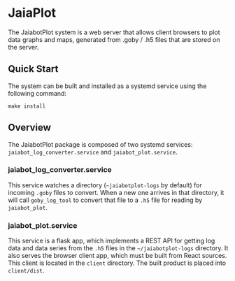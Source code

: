 # JaiaPlot

The JaiabotPlot system is a web server that allows client browsers to plot data graphs and maps, generated from .goby / .h5 files that are stored on the server.

## Quick Start

The system can be built and installed as a systemd service using the following command:

```make install```

## Overview

The JaiabotPlot package is composed of two systemd services:  `jaiabot_log_converter.service` and `jaiabot_plot.service`.

### jaiabot\_log\_converter.service

This service watches a directory (`~jaiabotplot-logs` by default) for incoming `.goby` files to convert.  When a new one arrives in that directory, it will call `goby_log_tool` to convert that file to a `.h5` file for reading by `jaiabot_plot`.

### jaiabot\_plot.service

This service is a flask app, which implements a REST API for getting log data and data series from the `.h5` files in the `~/jaiabotplot-logs` directory.  It also serves the browser client app, which must be built from React sources.  This client is located in the `client` directory.  The built product is placed into `client/dist`.
